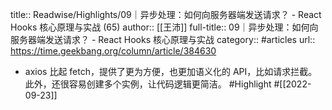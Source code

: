 title:: Readwise/Highlights/09｜异步处理：如何向服务器端发送请求？ - React Hooks 核心原理与实战 (65)
author:: [[王沛]]
full-title:: 09｜异步处理：如何向服务器端发送请求？ - React Hooks 核心原理与实战
category:: #articles
url:: https://time.geekbang.org/column/article/384630

- axios 比起 fetch，提供了更为方便，也更加语义化的 API，比如请求拦截。此外，还很容易创建多个实例，让代码逻辑更简洁。 #Highlight #[[2022-09-23]]